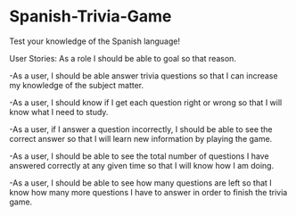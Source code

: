 # Spanish-Trivia-Game
Test your knowledge of the Spanish language!

User Stories: As a role I should be able to goal so that reason.

-As a user, I should be able answer trivia questions so that I can increase my knowledge of the subject matter.

-As a user, I should know if I get each question right or wrong so that I will know what I need to study.

-As a user, if I answer a question incorrectly, I should be able to see the correct answer so that I will learn new information by playing the game.

-As a user, I should be able to see the total number of questions I have answered correctly at any given time so that I will know how I am doing.

-As a user, I should be able to see how many questions are left so that I know how many more questions I have to answer in order to finish the trivia game.
